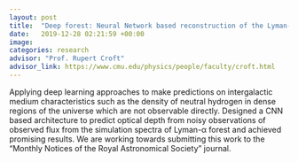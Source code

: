 ```yaml
---
layout: post
title:  "Deep forest: Neural Network based reconstruction of the Lyman-α forest"
date:   2019-12-28 02:21:59 +00:00
image: 
categories: research
advisor: "Prof. Rupert Croft"
advisor_link: https://www.cmu.edu/physics/people/faculty/croft.html
---
```

Applying deep learning approaches to make predictions on intergalactic medium characteristics such as the density of neutral hydrogen in dense regions of the universe which are not observable directly. Designed a CNN based architecture to predict optical depth from noisy observations of observed flux from the simulation spectra of Lyman-α forest and achieved promising results. We are working towards submitting this work to the “Monthly Notices of the Royal Astronomical Society” journal.

